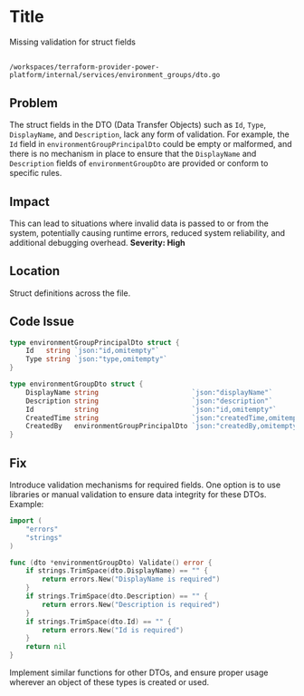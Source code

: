 # Title

Missing validation for struct fields

##

`/workspaces/terraform-provider-power-platform/internal/services/environment_groups/dto.go`

## Problem

The struct fields in the DTO (Data Transfer Objects) such as `Id`, `Type`, `DisplayName`, and `Description`, lack any form of validation. For example, the `Id` field in `environmentGroupPrincipalDto` could be empty or malformed, and there is no mechanism in place to ensure that the `DisplayName` and `Description` fields of `environmentGroupDto` are provided or conform to specific rules.

## Impact

This can lead to situations where invalid data is passed to or from the system, potentially causing runtime errors, reduced system reliability, and additional debugging overhead. **Severity: High**

## Location

Struct definitions across the file.

## Code Issue

```go
type environmentGroupPrincipalDto struct {
	Id   string `json:"id,omitempty"`
	Type string `json:"type,omitempty"`
}

type environmentGroupDto struct {
	DisplayName string                       `json:"displayName"`
	Description string                       `json:"description"`
	Id          string                       `json:"id,omitempty"`
	CreatedTime string                       `json:"createdTime,omitempty"`
	CreatedBy   environmentGroupPrincipalDto `json:"createdBy,omitempty"`
}
```

## Fix

Introduce validation mechanisms for required fields. One option is to use libraries or manual validation to ensure data integrity for these DTOs. Example:

```go
import (
	"errors"
	"strings"
)

func (dto *environmentGroupDto) Validate() error {
	if strings.TrimSpace(dto.DisplayName) == "" {
		return errors.New("DisplayName is required")
	}
	if strings.TrimSpace(dto.Description) == "" {
		return errors.New("Description is required")
	}
	if strings.TrimSpace(dto.Id) == "" {
		return errors.New("Id is required")
	}
	return nil
}
```

Implement similar functions for other DTOs, and ensure proper usage wherever an object of these types is created or used.
